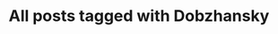 ---
layout: tag
title: "All posts tagged with Dobzhansky"
permalink: /weblog/tags/dobzhansky/
taxonomy: Dobzhansky
---